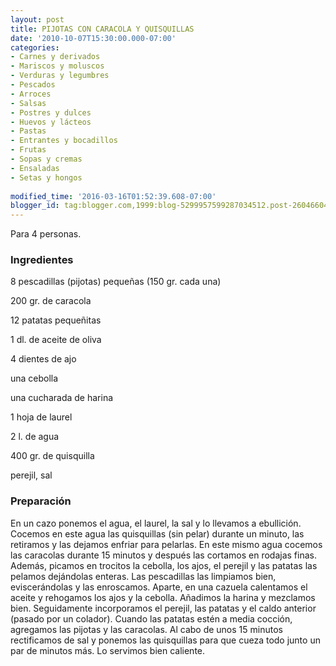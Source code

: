 ```yaml
---
layout: post
title: PIJOTAS CON CARACOLA Y QUISQUILLAS
date: '2010-10-07T15:30:00.000-07:00'
categories:
- Carnes y derivados
- Mariscos y moluscos
- Verduras y legumbres
- Pescados
- Arroces
- Salsas
- Postres y dulces
- Huevos y lácteos
- Pastas
- Entrantes y bocadillos
- Frutas
- Sopas y cremas
- Ensaladas
- Setas y hongos
 
modified_time: '2016-03-16T01:52:39.608-07:00'
blogger_id: tag:blogger.com,1999:blog-5299957599287034512.post-2604660406995769523
---
```


Para 4 personas.

<h3>Ingredientes</h3>

8 pescadillas (pijotas) pequeñas (150 gr. cada una)

200 gr. de caracola

12 patatas pequeñitas

1 dl. de aceite de oliva

4 dientes de ajo

una cebolla

una cucharada de harina

1 hoja de laurel

2 l. de agua

400 gr. de quisquilla

perejil, sal

<h3>Preparación</h3>

En un cazo ponemos el agua, el laurel, la sal y lo llevamos a ebullición. Cocemos en este agua las quisquillas (sin pelar) durante un minuto, las retiramos y las dejamos enfriar para pelarlas. En este mismo agua cocemos las caracolas durante 15 minutos y después las cortamos en rodajas finas. Además, picamos en trocitos la cebolla, los ajos, el perejil y las patatas las pelamos dejándolas enteras. Las pescadillas las limpiamos bien, eviscerándolas y las enroscamos. Aparte, en una cazuela calentamos el aceite y rehogamos los ajos y la cebolla. Añadimos la harina y mezclamos bien. Seguidamente incorporamos el perejil, las patatas y el caldo anterior (pasado por un colador). Cuando las patatas estén a media cocción, agregamos las pijotas y las caracolas. Al cabo de unos 15 minutos rectificamos de sal y ponemos las quisquillas para que cueza todo junto un par de minutos más. Lo servimos bien caliente.

